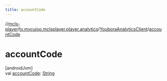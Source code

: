 ```yaml
---
title: accountCode
---
```

//[mcls-player](../../../index.html)/[tv.mycujoo.mclsplayer.player.analytics](../index.html)/[YouboraAnalyticsClient](index.html)/[accountCode](account-code.html)



# accountCode



[androidJvm]\
val [accountCode](account-code.html): [String](https://kotlinlang.org/api/latest/jvm/stdlib/kotlin/-string/index.html)




